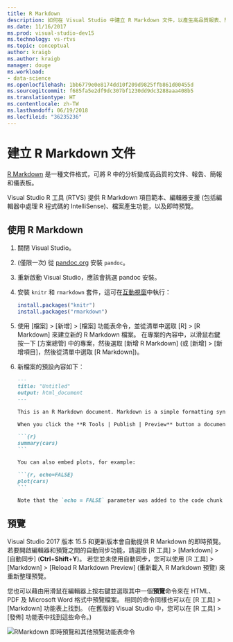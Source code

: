 ```yaml
---
title: R Markdown
description: 如何在 Visual Studio 中建立 R Markdown 文件，以產生高品質報表、簡報和儀表板。
ms.date: 11/16/2017
ms.prod: visual-studio-dev15
ms.technology: vs-rtvs
ms.topic: conceptual
author: kraigb
ms.author: kraigb
manager: douge
ms.workload:
- data-science
ms.openlocfilehash: 1bb6779e0e8174dd10f209d9825ffb861d00455d
ms.sourcegitcommit: f685fa5e2df9dc307bf1230dd9dc3288aaa408b5
ms.translationtype: HT
ms.contentlocale: zh-TW
ms.lasthandoff: 06/19/2018
ms.locfileid: "36235236"
---
```

# <a name="create-r-markdown-documents"></a>建立 R Markdown 文件

[R Markdown](https://rmarkdown.rstudio.com/) 是一種文件格式，可將 R 中的分析變成高品質的文件、報告、簡報和儀表板。

Visual Studio R 工具 (RTVS) 提供 R Markdown 項目範本、編輯器支援 (包括編輯器中處理 R 程式碼的 IntelliSense)、檔案產生功能，以及即時預覽。

## <a name="using-r-markdown"></a>使用 R Markdown

1. 關閉 Visual Studio。
1. (僅限一次) 從 [pandoc.org](http://pandoc.org/installing.html) 安裝 `pandoc`。
1. 重新啟動 Visual Studio，應該會挑選 pandoc 安裝。
1. 安裝 `knitr` 和 `rmarkdown` 套件，這可在[互動視窗](interactive-repl-for-r-in-visual-studio.md)中執行：

    ```R
    install.packages("knitr")
    install.packages("rmarkdown")

    ```
1. 使用 [檔案] > [新增] > [檔案] 功能表命令，並從清單中選取 [R] > [R Markdown] 來建立新的 R Markdown 檔案。 在專案的內容中，以滑鼠右鍵按一下 [方案總管] 中的專案，然後選取 [新增 R Markdown] (或 [新增] > [新增項目]，然後從清單中選取 [R Markdown])。

1. 新檔案的預設內容如下︰

    ~~~markdown
    ---
    title: "Untitled"
    output: html_document
    ---

    This is an R Markdown document. Markdown is a simple formatting syntax for authoring HTML, PDF, and Microsoft Word documents. For more details on using R Markdown see <http://rmarkdown.rstudio.com>.

    When you click the **R Tools | Publish | Preview** button a document will be generated that includes both content as well as the output of any embedded R code chunks within the document. You can embed an R code chunk like this:

    ```{r}
    summary(cars)
    ```

    You can also embed plots, for example:

    ```{r, echo=FALSE}
    plot(cars)
    ```

    Note that the `echo = FALSE` parameter was added to the code chunk to prevent printing of the R code that generated the plot.

    ~~~

## <a name="previews"></a>預覽

Visual Studio 2017 版本 15.5 和更新版本會自動提供 R Markdown 的即時預覽。 若要開啟編輯器和預覽之間的自動同步功能，請選取 [R 工具] > [Markdown] > [自動同步] (**Ctrl**+**Shift**+**Y**)。 若您並未使用自動同步，您可以使用 [R 工具] > [Markdown] > [Reload R Markdown Preview] (重新載入 R Markdown 預覽) 來重新整理預覽。

您也可以藉由用滑鼠在編輯器上按右鍵並選取其中一個**預覽**命令來在 HTML、PDF 及 Microsoft Word 格式中預覽檔案。 相同的命令同樣也可以在 [R 工具] > [Markdown] 功能表上找到。 (在舊版的 Visual Studio 中，您可以在 [R 工具] > [發佈] 功能表中找到這些命令。)

![RMarkdown 即時預覽和其他預覽功能表命令](media/rmarkdown-live-preview.png)
